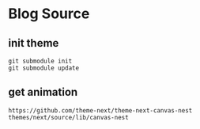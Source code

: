 # Blog Source

## init theme

```shell
git submodule init
git submodule update
```

## get animation

```shell
https://github.com/theme-next/theme-next-canvas-nest themes/next/source/lib/canvas-nest
```
